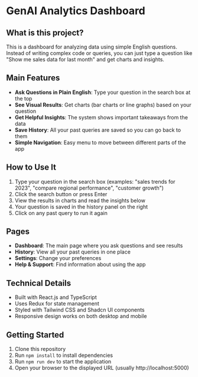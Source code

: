 # GenAI Analytics Dashboard

## What is this project?

This is a dashboard for analyzing data using simple English questions. Instead of writing complex code or queries, you can just type a question like "Show me sales data for last month" and get charts and insights.

## Main Features

- **Ask Questions in Plain English**: Type your question in the search box at the top
- **See Visual Results**: Get charts (bar charts or line graphs) based on your question
- **Get Helpful Insights**: The system shows important takeaways from the data
- **Save History**: All your past queries are saved so you can go back to them
- **Simple Navigation**: Easy menu to move between different parts of the app

## How to Use It

1. Type your question in the search box (examples: "sales trends for 2023", "compare regional performance", "customer growth")
2. Click the search button or press Enter
3. View the results in charts and read the insights below
4. Your question is saved in the history panel on the right
5. Click on any past query to run it again

## Pages

- **Dashboard**: The main page where you ask questions and see results
- **History**: View all your past queries in one place
- **Settings**: Change your preferences
- **Help & Support**: Find information about using the app

## Technical Details

- Built with React.js and TypeScript
- Uses Redux for state management
- Styled with Tailwind CSS and Shadcn UI components
- Responsive design works on both desktop and mobile

## Getting Started

1. Clone this repository
2. Run `npm install` to install dependencies
3. Run `npm run dev` to start the application
4. Open your browser to the displayed URL (usually http://localhost:5000)